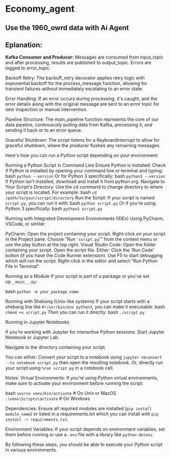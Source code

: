 # Economy_agent
## Use the 1960_owrd data with Ai Agent

## Eplanation:
**Kafka Consumer and Producer:** Messages are consumed from input_topic and after processing, 
results are published to output_topic. 
Errors are logged to error_topic.

Backoff Retry: The backoff_retry decorator applies retry logic with exponential backoff 
for the process_message function, 
allowing for transient failures without immediately escalating to an error state.

Error Handling: If an error occurs during processing, it's caught, and the error 
details along with the original message are 
sent to an error topic for later inspection or manual intervention.

Pipeline Structure: The main_pipeline function represents the core of our data pipeline, 
continuously pulling data from Kafka, 
processing it, and sending it back or to an error queue.

Graceful Shutdown: The script listens for a KeyboardInterrupt to allow for graceful shutdown, 
where the producer flushes any remaining messages.


Here's how you can run a Python script depending on your environment:

Running a Python Script in Command Line
Ensure Python is Installed:
Check if Python is installed by opening your command line or terminal and typing:
bash
`python --version`
Or for Python 3 specifically:
bash
`python3 --version`
If Python isn't installed, download and install it from python.org.
Navigate to Your Script's Directory:
Use the cd command to change directory to where your script is located. For example:
bash
`cd /path/to/your/script/directory`
Run the Script:
If your script is named `script.py`, you can run it with:
bash
`python script.py`
Or if you're using Python 3 specifically:
bash
`python3 script.py`

Running with Integrated Development Environments (IDEs)
Using PyCharm, VSCode, or similar:

PyCharm:
Open the project containing your script.
Right-click on your script in the Project pane.
Choose "Run `'script.py`'" from the context menu or use the play button at the top right.
Visual Studio Code:
Open the folder containing your script.
Open the script file.
Either:
Click the 'Run Code' button (if you have the Code Runner extension).
Use F5 to start debugging which will run the script.
Right-click in the editor and select "Run Python File in Terminal".

Running as a Module
If your script is part of a package or you've set up`__main__.py`:

bash
`python -m your_package_name`

Running with Shebang (Unix-like systems)
If your script starts with a shebang line like `#!/usr/bin/env python3`, 
you can make it executable:
bash
`chmod +x script.py`
Then you can run it directly:
bash
`./script.py`

Running in Jupyter Notebooks

If you're working with Jupyter for interactive Python sessions:
Start Jupyter Notebook or Jupyter Lab.

Navigate to the directory containing your script.

You can either:
Convert your script to a notebook using `jupyter nbconvert --to notebook script.py` then open the resulting notebook.
Or, directly run your script using `%run script.py` in a notebook cell.

Notes:
Virtual Environments: If you're using Python virtual environments, 
make sure to activate your environment before running the script:

bash
`source venv/bin/activate`  # On Unix or MacOS
`.\venv\Scripts\activate`  # On Windows


Dependencies: Ensure all required modules are installed (`pip install module_name`) 
or listed in a requirements.txt which you can install with `pip install -r requirements.txt`.


Environment Variables: If your script depends on environment variables, 
set them before running or use a `.env` file with a library like `python-dotenv`.

By following these steps, you should be able to execute your Python script in various environments.

